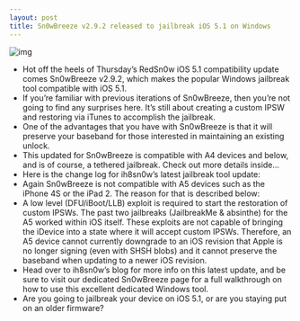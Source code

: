 ```yaml
---
layout: post
title: Sn0wBreeze v2.9.2 released to jailbreak iOS 5.1 on Windows
---
```

![img](http://media.idownloadblog.com/wp-content/uploads/2011/12/Sn0wBreeze-logo.jpg)
* Hot off the heels of Thursday’s RedSn0w iOS 5.1 compatibility update comes Sn0wBreeze v2.9.2, which makes the popular Windows jailbreak tool compatible with iOS 5.1.
* If you’re familiar with previous iterations of Sn0wBreeze, then you’re not going to find any surprises here. It’s still about creating a custom IPSW and restoring via iTunes to accomplish the jailbreak.
* One of the advantages that you have with Sn0wBreeze is that it will preserve your baseband for those interested in maintaining an existing unlock.
* This updated for Sn0wBreeze is compatible with A4 devices and below, and is of course, a tethered jailbreak. Check out more details inside…
* Here is the change log for ih8sn0w’s latest jailbreak tool update:
* Again Sn0wBreeze is not compatible with A5 devices such as the iPhone 4S or the iPad 2. The reason for that is described below:
* A low level (DFU/iBoot/LLB) exploit is required to start the restoration of custom IPSWs. The past two jailbreaks (JailbreakMe & absinthe) for the A5 worked within iOS itself. These exploits are not capable of bringing the iDevice into a state where it will accept custom IPSWs. Therefore, an A5 device cannot currently downgrade to an iOS revision that Apple is no longer signing (even with SHSH blobs) and it cannot preserve the baseband when updating to a newer iOS revision.
* Head over to ih8sn0w’s blog for more info on this latest update, and be sure to visit our dedicated Sn0wBreeze page for a full walkthrough on how to use this excellent dedicated Windows tool.
* Are you going to jailbreak your device on iOS 5.1, or are you staying put on an older firmware?

